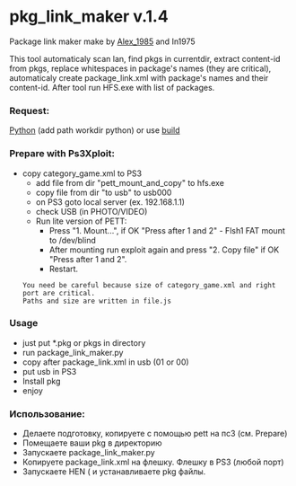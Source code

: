 # pkg_link_maker v.1.4
Package link maker make by [Alex_1985](http://www.pspx.ru/forum/member.php?u=458658) and In1975

This tool automaticaly scan lan, find pkgs in currentdir, extract content-id from pkgs, replace whitespaces in package's names (they are critical), automaticaly create package_link.xml with package's names and their content-id.
After tool run HFS.exe with list of packages.

### Request:
[Python](https://www.python.org/downloads/) (add path workdir python) or use [build](https://github.com/nikolaevich23/pkg_link_maker/tree/master/build)

### Prepare with Ps3Xploit:
* copy category_game.xml to PS3 
    - add file from dir "pett_mount_and_copy" to hfs.exe
    - copy file from dir "to usb" to usb000
    - on PS3 goto local server (ex. 192.168.1.1)
	- check USB (in PHOTO/VIDEO)
    - Run lite version of PETT:
		- Press "1. Mount...", if OK "Press after 1 and 2" - Flsh1 FAT mount to /dev/blind
		- After mounting run exploit again and press "2. Copy file" if OK "Press after 1 and 2".
		- Restart.
	```
	You need be careful because size of category_game.xml and right port are critical.
	Paths and size are written in file.js
	```
### Usage
* just put *.pkg or pkgs in directory
* run package_link_maker.py
* copy after package_link.xml in usb (01 or 00)
* put usb in PS3
* Install pkg
* enjoy 

### Использование:
* Делаете подготовку, копируете с помощью pett на пс3 (см. Prepare)
* Помещаете ваши pkg в директорию 
* Запускаете package_link_maker.py 
* Копируете package_link.xml на флешку. Флешку в PS3 (любой порт) 
* Запускаете HEN ( и устанавливаете pkg файлы. 
